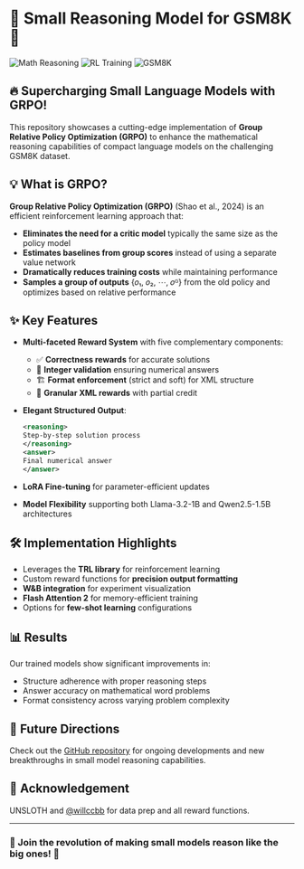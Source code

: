 # 🧠 Small Reasoning Model for GSM8K 🚀

![Math Reasoning](https://img.shields.io/badge/Math-Reasoning-blue)
![RL Training](https://img.shields.io/badge/RL-Training-green)
![GSM8K](https://img.shields.io/badge/Dataset-GSM8K-orange)

## 🔥 Supercharging Small Language Models with GRPO!

This repository showcases a cutting-edge implementation of **Group Relative Policy Optimization (GRPO)** to enhance the mathematical reasoning capabilities of compact language models on the challenging GSM8K dataset.

## 💡 What is GRPO?

**Group Relative Policy Optimization (GRPO)** (Shao et al., 2024) is an efficient reinforcement learning approach that:

- **Eliminates the need for a critic model** typically the same size as the policy model
- **Estimates baselines from group scores** instead of using a separate value network
- **Dramatically reduces training costs** while maintaining performance
- **Samples a group of outputs** {𝑜₁, 𝑜₂, ⋯, 𝑜ᴳ} from the old policy and optimizes based on relative performance

## ✨ Key Features

- **Multi-faceted Reward System** with five complementary components:
  - ✅ **Correctness rewards** for accurate solutions
  - 🔢 **Integer validation** ensuring numerical answers
  - 🏗️ **Format enforcement** (strict and soft) for XML structure
  - 🧩 **Granular XML rewards** with partial credit

- **Elegant Structured Output**:
  ```xml
  <reasoning>
  Step-by-step solution process
  </reasoning>
  <answer>
  Final numerical answer
  </answer>
  ```

- **LoRA Fine-tuning** for parameter-efficient updates

- **Model Flexibility** supporting both Llama-3.2-1B and Qwen2.5-1.5B architectures

## 🛠️ Implementation Highlights

- Leverages the **TRL library** for reinforcement learning
- Custom reward functions for **precision output formatting**
- **W&B integration** for experiment visualization
- **Flash Attention 2** for memory-efficient training
- Options for **few-shot learning** configurations

## 📊 Results

Our trained models show significant improvements in:
- Structure adherence with proper reasoning steps
- Answer accuracy on mathematical word problems
- Format consistency across varying problem complexity

## 🔮 Future Directions

Check out the [GitHub repository](https://github.com/willccbb/verifiers) for ongoing developments and new breakthroughs in small model reasoning capabilities.

## 📝 Acknowledgement
UNSLOTH and [@willccbb](https://gist.github.com/willccbb/4676755236bb08cab5f4e54a0475d6fb) for data prep and all reward functions.


---

### 🌟 Join the revolution of making small models reason like the big ones! 🌟
